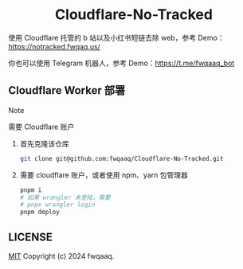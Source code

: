 <h1 align=center> Cloudflare-No-Tracked </h1>

使用 Cloudflare 托管的 b 站以及小红书短链去除 web，参考 Demo：<https://notracked.fwqaq.us/>

你也可以使用 Telegram 机器人，参考 Demo：<https://t.me/fwqaaq_bot>

## Cloudflare Worker 部署

>[!NOTE]
>需要 Cloudflare 账户

1. 首先克隆该仓库

   ```bash
   git clone git@github.com:fwqaaq/Cloudflare-No-Tracked.git
   ```

2. 需要 cloudflare 账户，或者使用 npm、yarn 包管理器

   ```bash
   pnpm i
   # 如果 wrangler 未登陆，需要
   # pnpx wrangler login
   pnpm deploy
   ```

## LICENSE

[MIT](./LICENSE) Copyright (c) 2024 fwqaaq.
